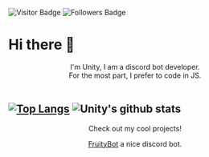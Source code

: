 ![Visitor Badge](https://visitor-badge.laobi.icu/badge?page_id=UnityLxthel&title=Visitors) ![Followers Badge](https://img.shields.io/github/followers/UnityLxthel?label=Followers)
# Hi there 👋

<div style="text-align: center;">
  I'm Unity, I am a discord bot developer.<br/>
  For the most part, I prefer to code in JS.
</div>
<br/>

[![Top Langs](https://github-readme-stats.vercel.app/api/top-langs/?username=UnityLxthel&layout=compact)](https://github.com/UnityLxthel/)
![Unity's github stats](https://github-readme-stats.vercel.app/api?username=UnityLxthel&hide=issues)
--------
<div style="text-align: center;">
  Check out my cool projects!

  [FruityBot](https://github.com/UnityLxthel/FruityBot) a nice discord bot.
</div>
</br>
